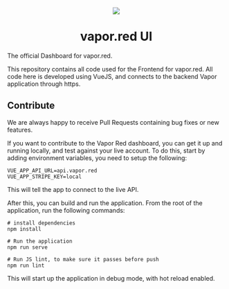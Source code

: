 <h1 align="center">
  <img src="https://user-images.githubusercontent.com/2535140/62013544-6b995d80-b194-11e9-9217-48df60681fdb.png" />
  <br /><br />
  vapor.red UI
</h1>

The official Dashboard for vapor.red.

This repository contains all code used for the Frontend for vapor.red. All code here is developed using VueJS, and connects to the backend Vapor application through https.

## Contribute

We are always happy to receive Pull Requests containing bug fixes or new features.

If you want to contribute to the Vapor Red dashboard, you can get it up and running locally, and test against your live account. To do this, start by adding environment variables, you need to setup the following:

```
VUE_APP_API_URL=api.vapor.red
VUE_APP_STRIPE_KEY=local
```

This will tell the app to connect to the live API.

After this, you can build and run the application. From the root of the application, run the following commands:

```
# install dependencies
npm install

# Run the application
npm run serve

# Run JS lint, to make sure it passes before push
npm run lint
```

This will start up the application in debug mode, with hot reload enabled.
